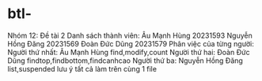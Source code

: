 # btl-
Nhóm 12: Đề tài 2
Danh sách thành viên: 
Âu Mạnh Hùng 20231593
Nguyễn Hồng Đăng 20231569
Đoàn Đức Dũng 20231579
Phân việc của từng người: 
Người thứ nhất: Âu Mạnh Hùng
find,modify,count
Người thứ hai: Đoàn Đức Dũng
findtop,findbottom,findcanhcao
Người thứ ba: Nguyễn Hồng Đăng
list,suspended
lưu ý tất cả làm trên cùng 1 file
